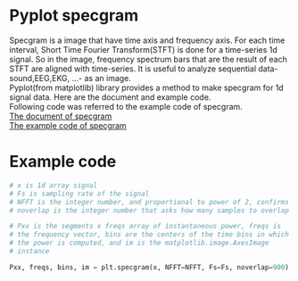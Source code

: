 # Pyplot specgram
  Specgram is a image that have time axis and frequency axis. For each time interval, Short Time Fourier Transform(STFT) is done for a time-series 1d signal. So in the image, frequency spectrum bars that are the result of each STFT are aligned with time-series. It is useful to analyze sequential data-sound,EEG,EKG, ...- as an image.<br>
  Pyplot(from matplotlib) library provides a method to make specgram for 1d signal data. Here are the document and example code.<br>
Following code was referred to the example code of specgram.
<br> [The document of specgram](https://matplotlib.org/devdocs/api/_as_gen/matplotlib.pyplot.specgram.html)
<br> [The example code of specgram](https://matplotlib.org/examples/pylab_examples/specgram_demo.html)
# Example code
```python
# x is 1d array signal
# Fs is sampling rate of the signal
# NFFT is the integer number, and proportional to power of 2, confirms the size of FFT or STFT.
# noverlap is the integer number that asks how many samples to overlap in doing next FFT.

# Pxx is the segments x freqs array of instantaneous power, freqs is
# the frequency vector, bins are the centers of the time bins in which
# the power is computed, and im is the matplotlib.image.AxesImage
# instance

Pxx, freqs, bins, im = plt.specgram(x, NFFT=NFFT, Fs=Fs, noverlap=900)
```
